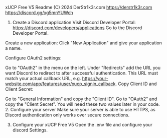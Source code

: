 xUCP Free V5 Readme
(C) 2024 DerStr1k3r.com
https://derstr1k3r.com
https://discord.gg/xg5mnYUWch

1. Create a Discord application
Visit Discord Developer Portal: https://discord.com/developers/applications
Go to the Discord Developer Portal.

Create a new application:
Click "New Application" and give your application a name.

Configure OAuth2 settings:

Go to "OAuth2" in the menu on the left.
Under "Redirects" add the URL you want Discord to redirect to after successful authentication. This URL must match your actual callback 
URL, e.g. https://your-website.com/app/features/user/xucp_signin_callback.
Copy Client ID and Client Secret:

Go to "General Information" and copy the "Client ID".
Go to "OAuth2" and copy the "Client Secret". You will need these two values ​​later in your code.
2. Configure your server
Make sure your server is able to use HTTPS, as Discord authentication only works over secure connections.

3. Configure your xUCP Free V5
Open the .env file and configure your discord Settings.

